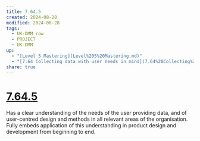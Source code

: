 ```yaml
---
title: 7.64.5
created: 2024-08-28
modified: 2024-08-28
tags:
  - UK-DMM_row
  - PROJECT
  - UK-DMM
up:
  - "[Level 5 Mastering](Level%205%20Mastering.md)"
  - "[7.64 Collecting data with user needs in mind](7.64%20Collecting%20data%20with%20user%20needs%20in%20mind.md)"
share: true
---
```

# [7.64.5](7.64.5.md)

Has a clear understanding of the needs of the user providing data, and of user-centred design and methods in all relevant areas of the organisation. Fully embeds application of this understanding in product design and development from beginning to end.
